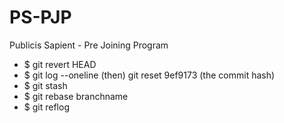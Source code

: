 # PS-PJP
Publicis Sapient - Pre Joining Program

  * $ git revert HEAD
  * $ git log --oneline (then) git reset 9ef9173 (the commit hash)
  * $ git stash
  * $ git rebase branchname
  * $ git reflog
